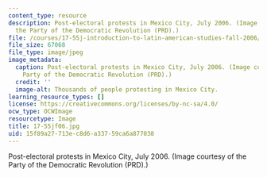 ```yaml
---
content_type: resource
description: Post-electoral protests in Mexico City, July 2006. (Image courtesy of
  the Party of the Democratic Revolution (PRD).)
file: /courses/17-55j-introduction-to-latin-american-studies-fall-2006/15f89a27713ec8d6a33759ca6a877038_17-55jf06.jpg
file_size: 67068
file_type: image/jpeg
image_metadata:
  caption: Post-electoral protests in Mexico City, July 2006. (Image courtesy of the
    Party of the Democratic Revolution (PRD).)
  credit: ''
  image-alt: Thousands of people protesting in Mexico City.
learning_resource_types: []
license: https://creativecommons.org/licenses/by-nc-sa/4.0/
ocw_type: OCWImage
resourcetype: Image
title: 17-55jf06.jpg
uid: 15f89a27-713e-c8d6-a337-59ca6a877038
---
```

Post-electoral protests in Mexico City, July 2006. (Image courtesy of the Party of the Democratic Revolution (PRD).)